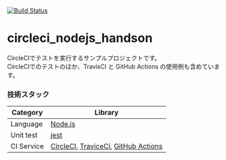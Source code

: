 [![Build Status](https://travis-ci.org/intecrb/circleci_nodejs_handson.svg?branch=master)](https://travis-ci.org/intecrb/circleci_nodejs_handson)

# circleci_nodejs_handson

CircleCIでテストを実行するサンプルプロジェクトです。<br>
CircleCIでのテストのほか、TravisCI と GitHub Actions の使用例も含めています。

### 技術スタック

| Category      | Library                                              |
| ------------- | ---------------------------------------------------- |
| Language      | [Node.js](https://nodejs.org/ja/) |
| Unit test     | [jest](https://jestjs.io/) |
| CI Service    | [CircleCI](https://circleci.com/), [TraviceCi](https://travis-ci.org/), [GitHub Actions](https://github.com/features/actions)

